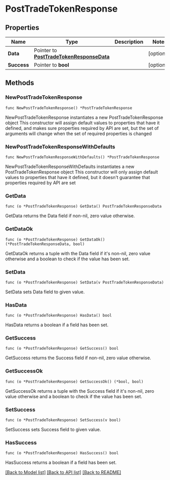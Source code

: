# PostTradeTokenResponse

## Properties

Name | Type | Description | Notes
------------ | ------------- | ------------- | -------------
**Data** | Pointer to [**PostTradeTokenResponseData**](PostTradeTokenResponse_data.md) |  | [optional] 
**Success** | Pointer to **bool** |  | [optional] 

## Methods

### NewPostTradeTokenResponse

`func NewPostTradeTokenResponse() *PostTradeTokenResponse`

NewPostTradeTokenResponse instantiates a new PostTradeTokenResponse object
This constructor will assign default values to properties that have it defined,
and makes sure properties required by API are set, but the set of arguments
will change when the set of required properties is changed

### NewPostTradeTokenResponseWithDefaults

`func NewPostTradeTokenResponseWithDefaults() *PostTradeTokenResponse`

NewPostTradeTokenResponseWithDefaults instantiates a new PostTradeTokenResponse object
This constructor will only assign default values to properties that have it defined,
but it doesn't guarantee that properties required by API are set

### GetData

`func (o *PostTradeTokenResponse) GetData() PostTradeTokenResponseData`

GetData returns the Data field if non-nil, zero value otherwise.

### GetDataOk

`func (o *PostTradeTokenResponse) GetDataOk() (*PostTradeTokenResponseData, bool)`

GetDataOk returns a tuple with the Data field if it's non-nil, zero value otherwise
and a boolean to check if the value has been set.

### SetData

`func (o *PostTradeTokenResponse) SetData(v PostTradeTokenResponseData)`

SetData sets Data field to given value.

### HasData

`func (o *PostTradeTokenResponse) HasData() bool`

HasData returns a boolean if a field has been set.

### GetSuccess

`func (o *PostTradeTokenResponse) GetSuccess() bool`

GetSuccess returns the Success field if non-nil, zero value otherwise.

### GetSuccessOk

`func (o *PostTradeTokenResponse) GetSuccessOk() (*bool, bool)`

GetSuccessOk returns a tuple with the Success field if it's non-nil, zero value otherwise
and a boolean to check if the value has been set.

### SetSuccess

`func (o *PostTradeTokenResponse) SetSuccess(v bool)`

SetSuccess sets Success field to given value.

### HasSuccess

`func (o *PostTradeTokenResponse) HasSuccess() bool`

HasSuccess returns a boolean if a field has been set.


[[Back to Model list]](../README.md#documentation-for-models) [[Back to API list]](../README.md#documentation-for-api-endpoints) [[Back to README]](../README.md)


